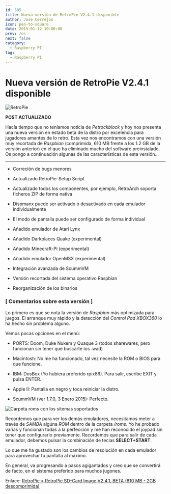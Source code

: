 ```yaml
---
id: 505
title: Nueva versión de RetroPie V2.4.1 disponible
author: Jose Cerrejon
icon: pen-to-square
date: 2015-01-12 10:00:00
prev: /es
next: false
category:
  - Raspberry PI
tag:
  - Raspberry PI
---
```


# Nueva versión de RetroPie V2.4.1 disponible

![RetroPie](/images/RetroPie_02.jpg)

**POST ACTUALIZADO**

Hacía tiempo que no teníamos noticia de *Petrockblock* y hoy nos presenta una nueva versión en estado beta de la distro por excelencia para jugadores amantes de lo retro. Esta vez nos encontramos con una versión muy recortada de *Raspbian* (comprimida, 610 MB frente a los 1.2 GB de la versión anterior) en el que ha eliminado mucho del software preinstalado. Os pongo a continuación algunas de las características de esta versión...

- - -

* Correción de bugs menores

* Actualizado RetroPie-Setup Script

* Actualizado todos los componentes, por ejemplo, RetroArch soporta ficheros ZIP de forma nativa

* Dispmanx puede ser activado o desactivado en cada emulador individualmente

* El modo de pantalla puede ser configurado de forma individual

* Añadido emulador de Atari Lynx 

* Añadido Darkplaces Quake (experimental)

* Añadido Minecraft-Pi (experimental)

* Añadido emulador OpenMSX (experimental)

* Integración avanzada de ScummVM

* Versión recortada del sistema operativo Raspbian

* Reorganización de los binarios

### [ Comentarios sobre esta versión ]

Lo primero es que se nota la versión de *Raspbian* más optimizada para juegos. El arranque muy rápido y la detección del *Control Pad XBOX360* lo ha hecho sin problema alguno. 

Vemos pocas opciones en el menú:

* PORTS: Doom, Duke Nukem y Quaque 3 (todos sharewares, pero funcionan sin tener que buscarte los .wad)

* Macintosh: No me ha funcionado, tal vez necesite la ROM o BIOS para que funcione.

* IBM: DosBox (Yo hubiera preferido rpix86). Para salir, escribe EXIT y pulsa ENTER.

* Apple II: Pantalla en negro y toca reiniciar la distro. 

* ScummVM (ver 1.7.0, 3 Enero 2015): Perfecto. 

![Carpeta roms con los sitemas soportados](/images/2015/01/retropie_roms.png "Carpeta roms con los sitemas soportados")

Recordemos que para ver los demás emuladores, necesitamos meter a través de *SAMBA* algúna *ROM* dentro de la carpeta */roms*. Yo he probado varias y funcionan todas a la perfección y me han reconocido el joypad sin tener que configurarlo previamente. Recordemos que para salir de cada emulador, debemos pulsar la combinación de teclas **SELECT+START**.

Lo que me ha gustado son los cambios de resolución en cada emulador para aprovechar tu pantalla al máximo.

En general, va progresando a pasos agigantados y creo que se convertirá de facto, en el sistema preferido para muchos jugones.

Enlace: [RetroPie > RetroPie SD-Card Image V2.4.1, BETA (610 MB - 2GB descomprimida)](http://blog.petrockblock.com/download/retropie-sd-card-image-v2-4-small-beta/)